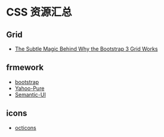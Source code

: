 CSS 资源汇总
========
	
## Grid

- [The Subtle Magic Behind Why the Bootstrap 3 Grid Works](http://www.helloerik.com/the-subtle-magic-behind-why-the-bootstrap-3-grid-works)  

## frmework

- [bootstrap](http://getbootstrap.com/)
- [Yahoo-Pure](http://purecss.io/)
- [Semantic-UI](http://semantic-ui.com/)

## icons

- [octicons](https://octicons.github.com/)

